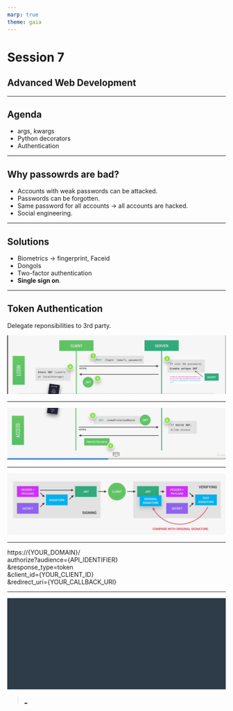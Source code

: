 ```yaml
---
marp: true
theme: gaia
---
```

# Session 7
## Advanced Web Development
---
## Agenda
* args, kwargs
* Python decorators
* Authentication


---
## Why passowrds are bad?
* Accounts with weak passwords can be attacked.
* Passwords can be forgotten.
* Same password for all accounts -> all accounts are hacked.
* Social engineering.

---

## Solutions
* Biometrics -> fingerprint, Faceid
* Dongols
* Two-factor authentication
* __Single sign on__.

---
## Token Authentication
Delegate reponsibilities to 3rd party.

![](authenticate.png)

---
![](authenticate1.png)

---

![](authenticate2.png)

---
https://{YOUR_DOMAIN}/\
authorize?audience={API_IDENTIFIER}\
&response_type=token\
&client_id={YOUR_CLIENT_ID}\
&redirect_uri={YOUR_CALLBACK_URI}

---
![](../../udacity.gif)

> [_](https://docs.google.com/forms/d/e/1FAIpQLSeMc1qj9O1h63HdXwB8NQRxPOfSaASa6wE6RB0g_5-SYtTvwQ/viewform?usp=sf_link)